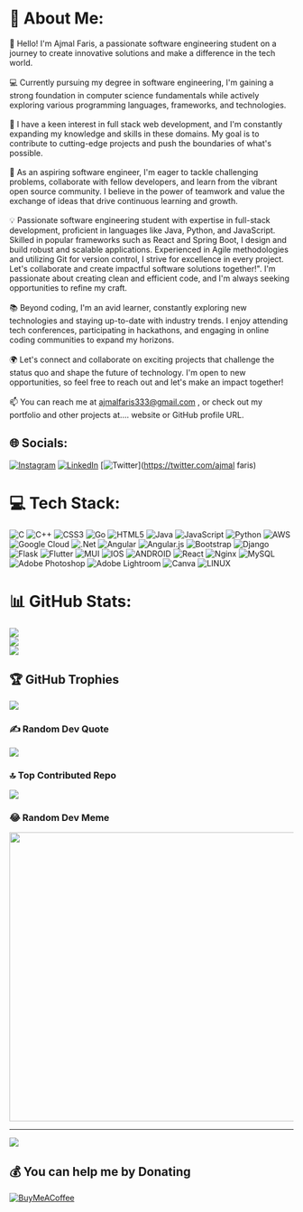 # 💫 About Me:
👋 Hello! I'm Ajmal Faris, a passionate software engineering student on a journey to create innovative solutions and make a difference in the tech world.<br><br>💻 Currently pursuing my degree in software engineering, I'm gaining a strong foundation in computer science fundamentals while actively exploring various programming languages, frameworks, and technologies.<br><br>🌟 I have a keen interest in full stack web development, and I'm constantly expanding my knowledge and skills in these domains. My goal is to contribute to cutting-edge projects and push the boundaries of what's possible.<br><br>🚀 As an aspiring software engineer, I'm eager to tackle challenging problems, collaborate with fellow developers, and learn from the vibrant open source community. I believe in the power of teamwork and value the exchange of ideas that drive continuous learning and growth.<br><br>💡 Passionate software engineering student with expertise in full-stack development, proficient in languages like Java, Python, and JavaScript. Skilled in popular frameworks such as React and Spring Boot, I design and build robust and scalable applications. Experienced in Agile methodologies and utilizing Git for version control, I strive for excellence in every project. Let's collaborate and create impactful software solutions together!". I'm passionate about creating clean and efficient code, and I'm always seeking opportunities to refine my craft.<br><br>📚 Beyond coding, I'm an avid learner, constantly exploring new technologies and staying up-to-date with industry trends. I enjoy attending tech conferences, participating in hackathons, and engaging in online coding communities to expand my horizons.<br><br>🌍 Let's connect and collaborate on exciting projects that challenge the status quo and shape the future of technology. I'm open to new opportunities, so feel free to reach out and let's make an impact together!<br><br>📫 You can reach me at ajmalfaris333@gmail.com , or check out my portfolio and other projects at.... website or GitHub profile URL.


## 🌐 Socials:
 [![Instagram](https://img.shields.io/badge/Instagram-%23E4405F.svg?logo=Instagram&logoColor=white)](https://instagram.com/Ajmalfaris333) [![LinkedIn](https://img.shields.io/badge/LinkedIn-%230077B5.svg?logo=linkedin&logoColor=white)](https://linkedin.com/in/itsajuajmal) [![Twitter](https://img.shields.io/badge/Twitter-%231DA1F2.svg?logo=Twitter&logoColor=white)](https://twitter.com/ajmal faris) 

# 💻 Tech Stack:
![C](https://img.shields.io/badge/c-%2300599C.svg?style=flat&logo=c&logoColor=white) ![C++](https://img.shields.io/badge/c++-%2300599C.svg?style=flat&logo=c%2B%2B&logoColor=white) ![CSS3](https://img.shields.io/badge/css3-%231572B6.svg?style=flat&logo=css3&logoColor=white) ![Go](https://img.shields.io/badge/go-%2300ADD8.svg?style=flat&logo=go&logoColor=white) ![HTML5](https://img.shields.io/badge/html5-%23E34F26.svg?style=flat&logo=html5&logoColor=white) ![Java](https://img.shields.io/badge/java-%23ED8B00.svg?style=flat&logo=java&logoColor=white) ![JavaScript](https://img.shields.io/badge/javascript-%23323330.svg?style=flat&logo=javascript&logoColor=%23F7DF1E) ![Python](https://img.shields.io/badge/python-3670A0?style=flat&logo=python&logoColor=ffdd54) ![AWS](https://img.shields.io/badge/AWS-%23FF9900.svg?style=flat&logo=amazon-aws&logoColor=white) ![Google Cloud](https://img.shields.io/badge/Google%20Cloud-%234285F4.svg?style=flat&logo=google-cloud&logoColor=white) ![.Net](https://img.shields.io/badge/.NET-5C2D91?style=flat&logo=.net&logoColor=white) ![Angular](https://img.shields.io/badge/angular-%23DD0031.svg?style=flat&logo=angular&logoColor=white) ![Angular.js](https://img.shields.io/badge/angular.js-%23E23237.svg?style=flat&logo=angularjs&logoColor=white) ![Bootstrap](https://img.shields.io/badge/bootstrap-%23563D7C.svg?style=flat&logo=bootstrap&logoColor=white) ![Django](https://img.shields.io/badge/django-%23092E20.svg?style=flat&logo=django&logoColor=white) ![Flask](https://img.shields.io/badge/flask-%23000.svg?style=flat&logo=flask&logoColor=white) ![Flutter](https://img.shields.io/badge/Flutter-%2302569B.svg?style=flat&logo=Flutter&logoColor=white) ![MUI](https://img.shields.io/badge/MUI-%230081CB.svg?style=flat&logo=material-ui&logoColor=white) ![IOS](https://img.shields.io/badge/IOS-%2320232a.svg?style=flat&logo=apple&logoColor=white) ![ANDROID](https://img.shields.io/badge/android-%2320232a.svg?style=flat&logo=android&logoColor=%a4c639) ![React](https://img.shields.io/badge/react-%2320232a.svg?style=flat&logo=react&logoColor=%2361DAFB) ![Nginx](https://img.shields.io/badge/nginx-%23009639.svg?style=flat&logo=nginx&logoColor=white) ![MySQL](https://img.shields.io/badge/mysql-%2300f.svg?style=flat&logo=mysql&logoColor=white) ![Adobe Photoshop](https://img.shields.io/badge/adobephotoshop-%2331A8FF.svg?style=flat&logo=adobephotoshop&logoColor=white) ![Adobe Lightroom](https://img.shields.io/badge/Adobe%20Lightroom-31A8FF.svg?style=flat&logo=Adobe%20Lightroom&logoColor=white) ![Canva](https://img.shields.io/badge/Canva-%2300C4CC.svg?style=flat&logo=Canva&logoColor=white) ![LINUX](https://img.shields.io/badge/Linux-FCC624?style=flat&logo=linux&logoColor=black)
# 📊 GitHub Stats:
![](https://github-readme-stats.vercel.app/api?username=itsAjuAjmal&theme=blue-green&hide_border=true&include_all_commits=true&count_private=true)<br/>
![](https://github-readme-streak-stats.herokuapp.com/?user=itsAjuAjmal&theme=blue-green&hide_border=true)<br/>
![](https://github-readme-stats.vercel.app/api/top-langs/?username=itsAjuAjmal&theme=blue-green&hide_border=true&include_all_commits=true&count_private=true&layout=compact)

## 🏆 GitHub Trophies
![](https://github-profile-trophy.vercel.app/?username=itsAjuAjmal&theme=dark_dimmed&no-frame=true&no-bg=true&margin-w=4)

### ✍️ Random Dev Quote
![](https://quotes-github-readme.vercel.app/api?type=horizontal&theme=tokyonight)

### 🔝 Top Contributed Repo
![](https://github-contributor-stats.vercel.app/api?username=itsAjuAjmal&limit=5&theme=monokai&combine_all_yearly_contributions=true)

### 😂 Random Dev Meme
<img src="https://rm.up.railway.app/" width="512px"/>

---
[![](https://visitcount.itsvg.in/api?id=itsAjuAjmal&icon=3&color=1)](https://visitcount.itsvg.in)

  ## 💰 You can help me by Donating
  [![BuyMeACoffee](https://img.shields.io/badge/Buy%20Me%20a%20Coffee-ffdd00?style=for-the-badge&logo=buy-me-a-coffee&logoColor=black)](https://buymeacoffee.com/ajuajmal) 

  
<!-- Proudly created with GPRM ( https://gprm.itsvg.in ) -->
